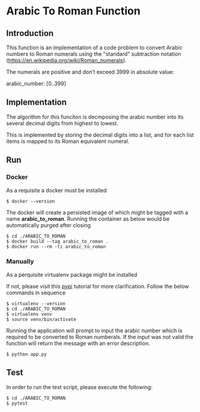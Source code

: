 # Arabic To Roman Function

## Introduction

This function is an implementation of a code problem to convert Arabic numbers to Roman numerals using the "standard" subtraction notation (https://en.wikipedia.org/wiki/Roman_numerals).

The numerals are positive and don’t exceed 3999 in absolute value:

arabic_number: [0..399]

## Implementation

The algorithm for this funciton is decmposing the arabic number into its several decimal digits from highest to lowest.

This is implemented by storing the decimal digits into a list, and for each list items is mapped to its Roman equivalent numeral.

## Run

### Docker

As a requisite a docker must be installed

```
$ docker --version
```

The docker will create a persisted image of which might be tagged with a name **arabic_to_roman**.
Running the container as below would be automatically purged after closing

```
$ cd ./ARABIC_TO_ROMAN
$ docker build --tag arabic_to_roman .
$ docker run --rm -ti arabic_to_roman
```

### Manually

As a perquisite virtualenv package might be installed

If not, please visit this [pypi](https://packaging.python.org/guides/installing-using-pip-and-virtual-environments/) tutorial for more clarification. Follow the below commands in sequence

```
$ virtualenv --version
$ cd ./ARABIC_TO_ROMAN
$ virtualenv venv
$ source venv/bin/activate
```

Running the application will prompt to input the arabic number which is required to be converted to Roman numberals. If the input was not valid the function will return the message with an error description.

`$ python app.py`

## Test

In order to run the test script, please execute the following:

```
$ cd ./ARABIC_TO_ROMAN
$ pytest
```
